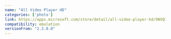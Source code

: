 ```yaml
---
name: "All Video Player HD"
categories: ['photo']
link: https://apps.microsoft.com/store/detail/all-video-player-hd/9NVQ1XKBD62B?hl=en-us&gl=us
compatibility: emulation
versionFrom: "2.3.0.0"
---
```


